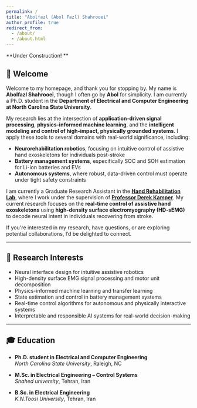 ```yaml
---
permalink: /
title: "Abolfazl (Abol Fazl) Shahrooei"
author_profile: true
redirect_from: 
  - /about/
  - /about.html
---
```

**Under Construction! **

## 👋 Welcome

Welcome to my homepage, and thank you for stopping by. My name is **Abolfazl Shahrooei**, though I often go by **Abol** for simplicity. I am currently a Ph.D. student in the **Department of Electrical and Computer Engineering at North Carolina State University**.

My research lies at the intersection of **application-driven signal processing**, **physics-informed machine learning**, and the **intelligent modeling and control of high-impact, physically grounded systems**. I apply these tools to several domains with real-world significance, including:

- **Neurorehabilitation robotics**, focusing on intuitive control of assistive hand exoskeletons for individuals post-stroke  
- **Battery management systems**, especifically SOC and SOH estimation for Li-ion batteries and EVs
- **Autonomous systems**, where robust, data-driven control must operate under tight safety constraints

I am currently a Graduate Research Assistant in the [**Hand Rehabilitation Lab**](https://handrehablab.wordpress.ncsu.edu/), where I work under the supervision of [**Professor Derek Kamper**](https://bme.unc.edu/bme-person/derek-kamper/). My current research focuses on the **real-time control of assistive hand exoskeletons** using **high-density surface electromyography (HD-sEMG)** to decode neural intent in individuals recovering from stroke.

If you're interested in my research, have questions, or are exploring potential collaborations, I’d be delighted to connect.

---

## 🤖 Research Interests

- Neural interface design for intuitive assistive robotics  
- High-density surface EMG signal processing and motor unit decomposition  
- Physics-informed machine learning and transfer learning   
- State estimation and control in battery management systems  
- Real-time control algorithms for autonomous and physically interactive systems  
- Interpretable and responsible AI systems for real-world decision-making

---

## 🎓 Education

- **Ph.D. student in Electrical and Computer Engineering**  
  *North Carolina State University*, Raleigh, NC  

- **M.Sc. in Electrical Engineering – Control Systems**  
  *Shahed university*, Tehran, Iran   

- **B.Sc. in Electrical Engineering**  
  *K.N.Toosi University*, Tehran, Iran   














